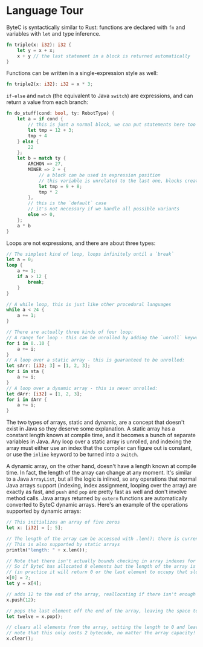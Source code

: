 # Language Tour

ByteC is syntactically similar to Rust: functions are declared with `fn` and variables with `let` and type inference.

```rust
fn triple(x: i32): i32 {
    let y = x + x;
    x + y // the last statement in a block is returned automatically
}
```

Functions can be written in a single-expression style as well:

```rust
fn triple2(x: i32): i32 = x * 3;
```

`if-else` and `match` (the equivalent to Java `switch`) are expressions, and can return a value from each branch:

```rust
fn do_stuff(cond: bool, ty: RobotType) {
    let a = if cond {
        // this is just a normal block, we can put statements here too
        let tmp = 12 + 3;
        tmp + 4
    } else {
        22
    };
    let b = match ty {
        ARCHON => 27,
        MINER => 2 + {
            // a block can be used in expression position
            // this variable is unrelated to the last one, blocks create their own scopes
            let tmp = 9 + 8;
            tmp * 2
        },
        // this is the `default` case
        // it's not necessary if we handle all possible variants
        else => 0,
    };
    a * b
}
```

Loops are not expressions, and there are about three types:

```rust
// The simplest kind of loop, loops infinitely until a `break`
let a = 0;
loop {
    a += 1;
    if a > 12 {
        break;
    }
}

// A while loop, this is just like other procedural languages
while a < 24 {
    a += 1;
}

// There are actually three kinds of four loop:
// A range for loop - this can be unrolled by adding the `unroll` keyword before the start of the range:
for i in 0..10 {
    a += i;
}
// A loop over a static array - this is guaranteed to be unrolled:
let sArr: [i32; 3] = [1, 2, 3];
for i in sta {
    a += i;
}
// A loop over a dynamic array - this is never unrolled:
let dArr: [i32] = [1, 2, 3];
for i in dArr {
    a += i;
}
```

The two types of arrays, static and dynamic, are a concept that doesn't exist in Java so they deserve some explanation.
A static array has a constant length known at compile time, and it becomes a bunch of separate variables in Java.
Any loop over a static array is unrolled, and indexing the array must either use an index that the compiler can figure out is constant, or use the `inline` keyword to be turned into a `switch`.

A dynamic array, on the other hand, doesn't have a length known at compile time. In fact, the length of the array can change at any moment.
It's similar to a Java `ArrayList`, but all the logic is inlined, so any operations that normal Java arrays support (indexing, index assignment, looping over the array) are exactly as fast, and `push` and `pop` are pretty fast as well and don't involve method calls. Java arrays returned by `extern` functions are automatically converted to ByteC dynamic arrays. Here's an example of the operations supported by dynamic arrays:

```rust
// This initializes an array of five zeros
let x: [i32] = [; 5];

// The length of the array can be accessed with .len(); there is currently no way to access the capacity.
// This is also supported by static arrays
println("length: " + x.len());

// Note that there isn't actually bounds checking in array indexes for performance
// So if ByteC has allocated 8 elements but the length of the array is only 5, accessing x[6] has an undefined result
// (in practice it will return 0 or the last element to occupy that slot, or throw an exception if the space isn't allocated)
x[0] = 2;
let y = x[4];

// adds 12 to the end of the array, reallocating if there isn't enough space
x.push(12);

// pops the last element off the end of the array, leaving the space to be used by future push() calls
let twelve = x.pop();

// clears all elements from the array, setting the length to 0 and leaving the capacity allocated
// note that this only costs 2 bytecode, no matter the array capacity!
x.clear();
```